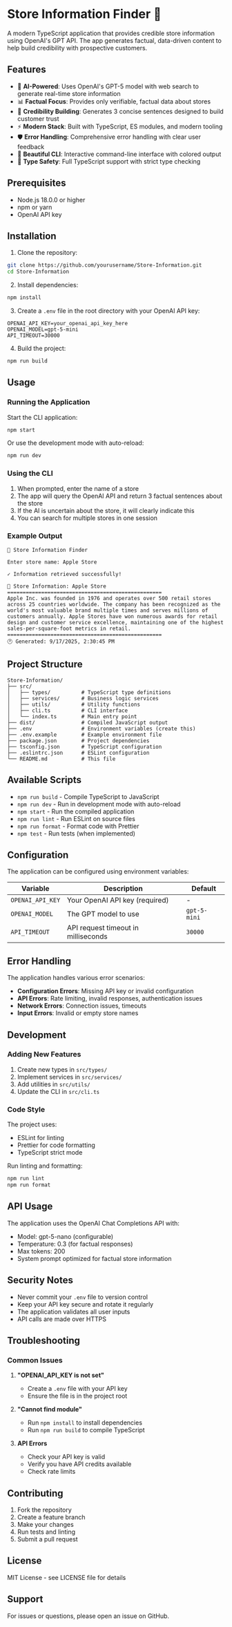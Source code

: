 # Store Information Finder 🏪

A modern TypeScript application that provides credible store information using OpenAI's GPT API. The app generates factual, data-driven content to help build credibility with prospective customers.

## Features

- 🤖 **AI-Powered**: Uses OpenAI's GPT-5 model with web search to generate real-time store information
- 📊 **Factual Focus**: Provides only verifiable, factual data about stores
- 🎯 **Credibility Building**: Generates 3 concise sentences designed to build customer trust
- ⚡ **Modern Stack**: Built with TypeScript, ES modules, and modern tooling
- 🛡️ **Error Handling**: Comprehensive error handling with clear user feedback
- 🎨 **Beautiful CLI**: Interactive command-line interface with colored output
- 📝 **Type Safety**: Full TypeScript support with strict type checking

## Prerequisites

- Node.js 18.0.0 or higher
- npm or yarn
- OpenAI API key

## Installation

1. Clone the repository:
```bash
git clone https://github.com/yourusername/Store-Information.git
cd Store-Information
```

2. Install dependencies:
```bash
npm install
```

3. Create a `.env` file in the root directory with your OpenAI API key:
```env
OPENAI_API_KEY=your_openai_api_key_here
OPENAI_MODEL=gpt-5-mini
API_TIMEOUT=30000
```

4. Build the project:
```bash
npm run build
```

## Usage

### Running the Application

Start the CLI application:
```bash
npm start
```

Or use the development mode with auto-reload:
```bash
npm run dev
```

### Using the CLI

1. When prompted, enter the name of a store
2. The app will query the OpenAI API and return 3 factual sentences about the store
3. If the AI is uncertain about the store, it will clearly indicate this
4. You can search for multiple stores in one session

### Example Output

```
🏪 Store Information Finder

Enter store name: Apple Store

✓ Information retrieved successfully!

📍 Store Information: Apple Store
==================================================
Apple Inc. was founded in 1976 and operates over 500 retail stores 
across 25 countries worldwide. The company has been recognized as the 
world's most valuable brand multiple times and serves millions of 
customers annually. Apple Stores have won numerous awards for retail 
design and customer service excellence, maintaining one of the highest 
sales-per-square-foot metrics in retail.
==================================================
🕐 Generated: 9/17/2025, 2:30:45 PM
```

## Project Structure

```
Store-Information/
├── src/
│   ├── types/          # TypeScript type definitions
│   ├── services/       # Business logic services
│   ├── utils/          # Utility functions
│   ├── cli.ts          # CLI interface
│   └── index.ts        # Main entry point
├── dist/               # Compiled JavaScript output
├── .env                # Environment variables (create this)
├── .env.example        # Example environment file
├── package.json        # Project dependencies
├── tsconfig.json       # TypeScript configuration
├── .eslintrc.json      # ESLint configuration
└── README.md           # This file
```

## Available Scripts

- `npm run build` - Compile TypeScript to JavaScript
- `npm run dev` - Run in development mode with auto-reload
- `npm start` - Run the compiled application
- `npm run lint` - Run ESLint on source files
- `npm run format` - Format code with Prettier
- `npm test` - Run tests (when implemented)

## Configuration

The application can be configured using environment variables:

| Variable | Description | Default |
|----------|-------------|---------|
| `OPENAI_API_KEY` | Your OpenAI API key (required) | - |
| `OPENAI_MODEL` | The GPT model to use | `gpt-5-mini` |
| `API_TIMEOUT` | API request timeout in milliseconds | `30000` |

## Error Handling

The application handles various error scenarios:

- **Configuration Errors**: Missing API key or invalid configuration
- **API Errors**: Rate limiting, invalid responses, authentication issues
- **Network Errors**: Connection issues, timeouts
- **Input Errors**: Invalid or empty store names

## Development

### Adding New Features

1. Create new types in `src/types/`
2. Implement services in `src/services/`
3. Add utilities in `src/utils/`
4. Update the CLI in `src/cli.ts`

### Code Style

The project uses:
- ESLint for linting
- Prettier for code formatting
- TypeScript strict mode

Run linting and formatting:
```bash
npm run lint
npm run format
```

## API Usage

The application uses the OpenAI Chat Completions API with:
- Model: gpt-5-nano (configurable)
- Temperature: 0.3 (for factual responses)
- Max tokens: 200
- System prompt optimized for factual store information

## Security Notes

- Never commit your `.env` file to version control
- Keep your API key secure and rotate it regularly
- The application validates all user inputs
- API calls are made over HTTPS

## Troubleshooting

### Common Issues

1. **"OPENAI_API_KEY is not set"**
   - Create a `.env` file with your API key
   - Ensure the file is in the project root

2. **"Cannot find module"**
   - Run `npm install` to install dependencies
   - Run `npm run build` to compile TypeScript

3. **API Errors**
   - Check your API key is valid
   - Verify you have API credits available
   - Check rate limits

## Contributing

1. Fork the repository
2. Create a feature branch
3. Make your changes
4. Run tests and linting
5. Submit a pull request

## License

MIT License - see LICENSE file for details

## Support

For issues or questions, please open an issue on GitHub.
